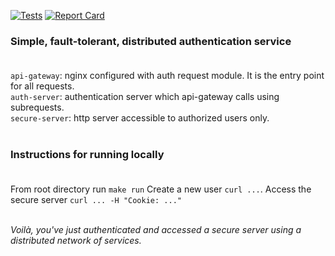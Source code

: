 [![Tests](https://github.com/dgyurics/auth/actions/workflows/tests.yaml/badge.svg)](https://github.com/dgyurics/auth/actions/workflows/tests.yaml)
[![Report Card](https://goreportcard.com/badge/github.com/dgyurics/auth)](https://goreportcard.com/report/github.com/dgyurics/auth)

### Simple, fault-tolerant, distributed authentication service</br></br>
`api-gateway`: nginx configured with auth request module. It is the entry point for all requests.
</br>
`auth-server`: authentication server which api-gateway calls using subrequests.
</br>
`secure-server`: http server accessible to authorized users only.
</br></br>
### Instructions for running locally</br></br>
From root directory run `make run`
Create a new user `curl ...`.
Access the secure server `curl ... -H "Cookie: ..."`</br></br>

_Voilà, you've just authenticated and accessed a secure server using a distributed network of services._
